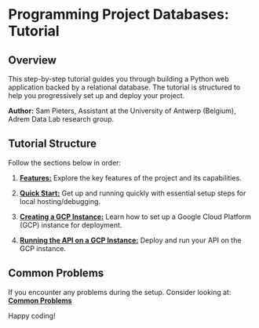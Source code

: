 # Programming Project Databases: Tutorial

## Overview
This step-by-step tutorial guides you through building a Python web application backed by a relational database. The tutorial is structured to help you progressively set up and deploy your project.

**Author:** Sam Pieters, Assistant at the University of Antwerp (Belgium), Adrem Data Lab research group.

## Tutorial Structure
Follow the sections below in order:

1. **[Features:](./doc/Features.md)** Explore the key features of the project and its capabilities.

2. **[Quick Start:](./doc/QuickStart.md)** Get up and running quickly with essential setup steps for local hosting/debugging.

3. **[Creating a GCP Instance:](./doc/CreatingGCP.md)** Learn how to set up a Google Cloud Platform (GCP) instance for deployment.

4. **[Running the API on a GCP Instance:](./doc/RunningGCP.md)** Deploy and run your API on the GCP instance.

## Common Problems
If you encounter any problems during the setup. Consider looking at:
**[Common Problems](./doc/CommonProblems.md)** 

Happy coding!